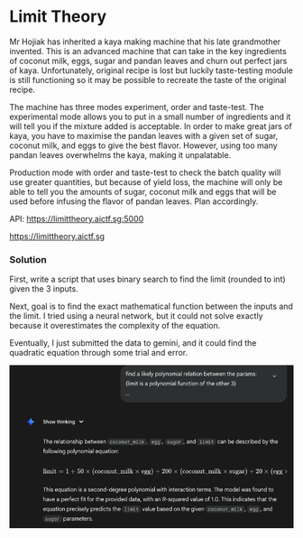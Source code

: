 # Limit Theory

Mr Hojiak has inherited a kaya making machine that his late grandmother invented. This is an advanced machine that can take in the key ingredients of coconut milk, eggs, sugar and pandan leaves and churn out perfect jars of kaya. Unfortunately, original recipe is lost but luckily taste-testing module is still functioning so it may be possible to recreate the taste of the original recipe.

The machine has three modes experiment, order and taste-test. The experimental mode allows you to put in a small number of ingredients and it will tell you if the mixture added is acceptable. In order to make great jars of kaya, you have to maximise the pandan leaves with a given set of sugar, coconut milk, and eggs to give the best flavor. However, using too many pandan leaves overwhelms the kaya, making it unpalatable.

Production mode with order and taste-test to check the batch quality will use greater quantities, but because of yield loss, the machine will only be able to tell you the amounts of sugar, coconut milk and eggs that will be used before infusing the flavor of pandan leaves. Plan accordingly.

API: <https://limittheory.aictf.sg:5000>

<https://limittheory.aictf.sg>

### Solution

First, write a script that uses binary search to find the limit (rounded to int) given the 3 inputs.

Next, goal is to find the exact mathematical function between the inputs and the limit. I tried using a neural network, but it could not solve exactly because it overestimates the complexity of the equation.

Eventually, I just submitted the data to gemini, and it could find the quadratic equation through some trial and error.

![alt text](./limit-theory.png)
